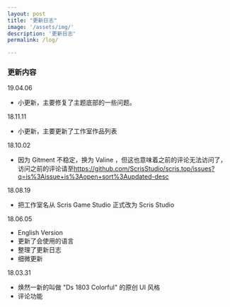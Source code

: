 ```yaml
---
layout: post
title: "更新日志"
image: '/assets/img/'
description: '更新日志'
permalink: /log/

---
```





### 更新内容

19.04.06
- 小更新，主要修复了主题底部的一些问题。

18.11.11
- 小更新，主要更新了工作室作品列表

18.10.02
- 因为 Gitment 不稳定，换为 Valine ，但这也意味着之前的评论无法访问了，访问之前的评论请至<https://github.com/ScrisStudio/scris.top/issues?q=is%3Aissue+is%3Aopen+sort%3Aupdated-desc>

18.08.19
- 把工作室名从 Scris Game Studio 正式改为 Scris Studio

18.06.05
- English Version
- 更新了会使用的语言
- 整理了更新日志
- 细微更新

18.03.31
- 焕然一新的叫做 "Ds 1803 Colorful" 的原创 UI 风格
- 评论功能
